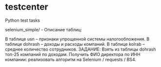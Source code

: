 # testcenter
Python test tasks

selenium_simple/ -
Описание таблиц:

В таблице usn – признаки упрощенной системы налогообложения.
В таблице dohrash – доходы и расходы компаний.
В таблице kolrab – среднее количество сотрудников.
ЗАДАНИЕ:
Взять из таблицы dohrash топ-25 компаний по доходам.
Получить ФИО директора по ИНН компании: реализовать алгоритм на Selenium / requests / BS4.
